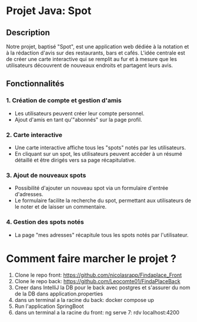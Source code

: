 # Projet Java: Spot

## Description

Notre projet, baptisé "Spot", est une application web dédiée à la notation et à la rédaction d'avis sur des restaurants, bars et cafés. L'idée centrale est de créer une carte interactive qui se remplit au fur et à mesure que les utilisateurs découvrent de nouveaux endroits et partagent leurs avis.

## Fonctionnalités

### 1. Création de compte et gestion d'amis

- Les utilisateurs peuvent créer leur compte personnel.
- Ajout d'amis en tant qu'"abonnés" sur la page profil.

### 2. Carte interactive

- Une carte interactive affiche tous les "spots" notés par les utilisateurs.
- En cliquant sur un spot, les utilisateurs peuvent accéder à un résumé détaillé et être dirigés vers sa page récapitulative.

### 3. Ajout de nouveaux spots

- Possibilité d'ajouter un nouveau spot via un formulaire d'entrée d'adresses.
- Le formulaire facilite la recherche du spot, permettant aux utilisateurs de le noter et de laisser un commentaire.

### 4. Gestion des spots notés

- La page "mes adresses" récapitule tous les spots notés par l'utilisateur.

# Comment faire marcher le projet ? 

1. Clone le repo front: https://github.com/nicolasrapp/Findaplace_Front
2. Clone le repo back: https://github.com/Leocomte01/FindaPlaceBack
3. Creer dans IntelliJ la DB pour le back avec postgres et s'assurer du nom de la DB dans application.properties
4. dans un terminal a la racine du back: docker compose up
5. Run l'application SpringBoot
6. dans un terminal a la racine du front: ng serve
7: rdv localhost:4200
